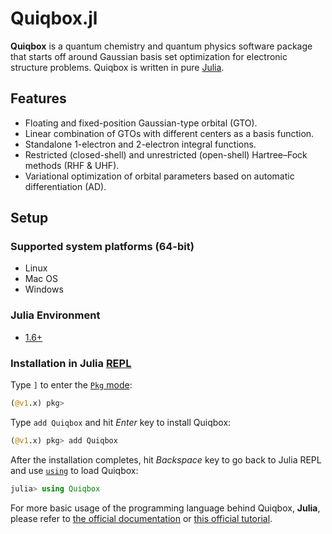 # Quiqbox.jl

**Quiqbox** is a quantum chemistry and quantum physics software package that starts off around Gaussian basis set optimization for electronic structure problems. Quiqbox is written in pure [Julia](https://julialang.org/).

## Features

* Floating and fixed-position Gaussian-type orbital (GTO).
* Linear combination of GTOs with different centers as a basis function.
* Standalone 1-electron and 2-electron integral functions.
* Restricted (closed-shell) and unrestricted (open-shell) Hartree–Fock methods (RHF & UHF).
* Variational optimization of orbital parameters based on automatic differentiation (AD).

## Setup

### Supported system platforms (64-bit)

* Linux
* Mac OS
* Windows

### Julia Environment

* [1.6+](https://github.com/frankwswang/Quiqbox.jl/actions/workflows/CI.yml)

### Installation in Julia [REPL](https://docs.julialang.org/en/v1/manual/getting-started/)

Type `]` to enter the [`Pkg` mode](https://docs.julialang.org/en/v1/stdlib/REPL/#Pkg-mode):

```julia
(@v1.x) pkg>
```

Type `add Quiqbox` and hit *Enter* key to install Quiqbox:

```julia
(@v1.x) pkg> add Quiqbox
```

After the installation completes, hit *Backspace* key to go back to Julia REPL and use [`using`](https://docs.julialang.org/en/v1/base/base/#using) to load Quiqbox:

```julia
julia> using Quiqbox
```

For more basic usage of the programming language behind Quiqbox, **Julia**, please refer to [the official documentation](https://docs.julialang.org/) or [this official tutorial](https://juliaacademy.com/p/intro-to-julia).

